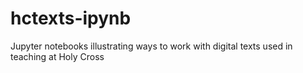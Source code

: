 # hctexts-ipynb
Jupyter notebooks illustrating ways to work with digital texts used in teaching at Holy Cross
